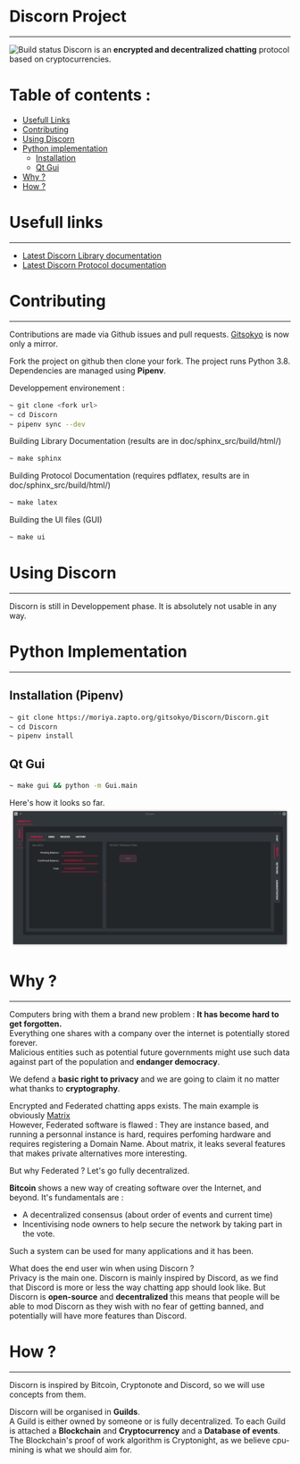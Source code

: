 # Discorn Project
-----------------
![Build status](https://moriya.zapto.org/jenkins/job/Discorn%20Github/job/Discorn/job/master/badge/icon)
Discorn is an **encrypted and decentralized chatting** protocol based on cryptocurrencies.

# Table of contents :
* [Usefull Links](#Links)
* [Contributing](#Contributing)
* [Using Discorn](#Using)
* [Python implementation](#PyImplementation)
    * [Installation](#PyInstall)
    * [Qt Gui](#PyQtGui)
* [Why ?](#Why)
* [How ?](#How)

# Usefull links <a name="user-content-Links"></a>
--------------
* [Latest Discorn Library documentation](https://moriya.zapto.org/docs/discorn/master/)
* [Latest Discorn Protocol documentation](https://moriya.zapto.org/docs/discorn/latex/master/main.pdf)
# Contributing <a name="user-content-Contributing"></a>
--------------
Contributions are made via Github issues and pull requests. [Gitsokyo](https://moriya.zapto.org/gitsokyo/Discorn/Discorn) is now only a mirror.

Fork the project on github then clone your fork.
The project runs Python 3.8.
Dependencies are managed using **Pipenv**.

Developpement environement :
``` bash
~ git clone <fork url>
~ cd Discorn
~ pipenv sync --dev
```

Building Library Documentation (results are in doc/sphinx_src/build/html/)
``` bash
~ make sphinx
```


Building Protocol Documentation (requires pdflatex, results are in doc/sphinx_src/build/html/)
``` bash
~ make latex
```

Building the UI files (GUI)
``` bash
~ make ui
```

# Using Discorn <a name="user-content-Using"></a>
---------------
Discorn is still in Developpement phase. It is absolutely not usable in any way.

# Python Implementation <a name="user-content-PyImplementation"></a>
----------------------

## Installation (Pipenv) <a name="user-content-PyInstall"></a>

``` bash
~ git clone https://moriya.zapto.org/gitsokyo/Discorn/Discorn.git
~ cd Discorn
~ pipenv install
```

## Qt Gui <a name="user-content-PyQtGui"></a>
``` bash
~ make gui && python -m Gui.main
```

Here's how it looks so far.  
![GUI Screenshot](MD-Assets/Wallet.png)

# Why ? <a name="user-content-Why"></a>
-------
Computers bring with them a brand new problem : **It has become hard to get forgotten.**  
Everything one shares with a company over the internet is potentially stored forever.  
Malicious entities such as potential future governments might use such data against part of the population and **endanger democracy**.

We defend a **basic right to privacy** and we are going to claim it no matter what thanks to **cryptography**.

Encrypted and Federated chatting apps exists. The main example is obviously [Matrix](https://matrix.org/)  
However, Federated software is flawed : They are instance based, and running a personnal instance is hard, requires perfoming hardware and requires registering a Domain Name.
About matrix, it leaks several features that makes private alternatives more interesting.

But why Federated ? Let's go fully decentralized.  

**Bitcoin** shows a new way of creating software over the Internet, and beyond.
It's fundamentals are :

* A decentralized consensus (about order of events and current time)
* Incentivising node owners to help secure the network by taking part in the vote.

Such a system can be used for many applications and it has been.

What does the end user win when using Discorn ?  
Privacy is the main one.
Discorn is mainly inspired by Discord, as we find that Discord is more or less the way chatting app should look like.
But Discorn is **open-source** and **decentralized** this means that people will be able to mod Discorn as they wish with no fear of getting banned, and potentially will have more features than Discord.

# How ? <a name="user-content-How"></a>
-------
Discorn is inspired by Bitcoin, Cryptonote and Discord, so we will use concepts from them.

Discorn will be organised in **Guilds**.  
A Guild is either owned by someone or is fully decentralized.
To each Guild is attached a **Blockchain** and **Cryptocurrency** and a **Database of events**.
The Blockchain's proof of work algorithm is Cryptonight, as we believe cpu-mining is what we should aim for.
